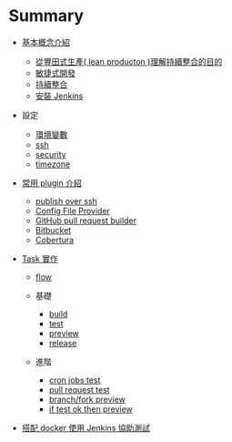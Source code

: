Summary
=======

-	[基本概念介紹](basic/README.md)

	-	[從豐田式生產( lean producton )理解持續整合的目的](basic/lean.md)
	-	[敏捷式開發](basic/agile.md)
	-	[持續整合](basic/continuous-integration.md)
	-	[安裝 Jenkins](basic/install.md)

-	設定

	-	[環境變數](setup/env.md)
	-	[ssh](setup/ssh.md)
	-	[security](setup/security.md)
	-	[timezone](setup/timezone.md)

-	[常用 plugin 介紹](plugin/README.md)

	-	[publish over ssh](plugin/publish-over-ssh.md)
	-	[Config File Provider](plugin/config-file-provider.md)
	-	[GitHub pull request builder](plugin/github_pull_request_builder.md)
	-	[Bitbucket](plugin/bitbucket.md)
	-	[Cobertura](plugin/cobertura.md)

-	[Task 實作](task/README.md)

	-	[flow](task/flow.md)
	-	基礎

		-	[build](task/build.md)
		-	[test](task/test.md)
		-	[preview](task/preview.md)
		-	[release](task/release.md)

	-	進階

		-	[cron jobs test](task/cron_test.md)
		-	[pull request test](task/pr_test.md)
		-	[branch/fork preview](task/branch_fork_preview.md)
		-	[if test ok then preview](task/if_test_ok_then_preview.md)

-	[搭配 docker 使用 Jenkins 協助測試](withDocker/README.md)
